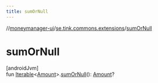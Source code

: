 ```yaml
---
title: sumOrNull
---
```

//[moneymanager-ui](../../index.html)/[se.tink.commons.extensions](index.html)/[sumOrNull](sum-or-null.html)



# sumOrNull



[androidJvm]\
fun [Iterable](https://kotlinlang.org/api/latest/jvm/stdlib/kotlin.collections/-iterable/index.html)&lt;[Amount](../com.tink.model.misc/-amount/index.html)&gt;.[sumOrNull](sum-or-null.html)(): [Amount](../com.tink.model.misc/-amount/index.html)?




